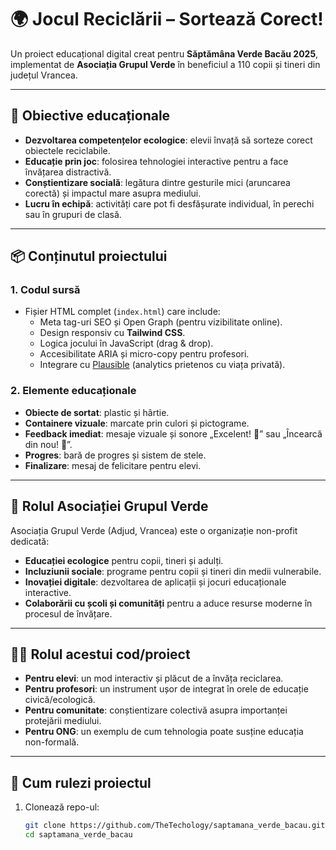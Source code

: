# 🌍 Jocul Reciclării – Sortează Corect!

Un proiect educațional digital creat pentru **Săptămâna Verde Bacău 2025**, implementat de **Asociația Grupul Verde** în beneficiul a 110 copii și tineri din județul Vrancea.  

---

## 🎯 Obiective educaționale

- **Dezvoltarea competențelor ecologice**: elevii învață să sorteze corect obiectele reciclabile.  
- **Educație prin joc**: folosirea tehnologiei interactive pentru a face învățarea distractivă.  
- **Conștientizare socială**: legătura dintre gesturile mici (aruncarea corectă) și impactul mare asupra mediului.  
- **Lucru în echipă**: activități care pot fi desfășurate individual, în perechi sau în grupuri de clasă.  

---

## 📦 Conținutul proiectului

### 1. Codul sursă
- Fișier HTML complet (`index.html`) care include:
  - Meta tag-uri SEO și Open Graph (pentru vizibilitate online).  
  - Design responsiv cu **Tailwind CSS**.  
  - Logica jocului în JavaScript (drag & drop).  
  - Accesibilitate ARIA și micro-copy pentru profesori.  
  - Integrare cu [Plausible](https://plausible.io/) (analytics prietenos cu viața privată).  

### 2. Elemente educaționale
- **Obiecte de sortat**: plastic și hârtie.  
- **Containere vizuale**: marcate prin culori și pictograme.  
- **Feedback imediat**: mesaje vizuale și sonore „Excelent! 🎉” sau „Încearcă din nou! 💪”.  
- **Progres**: bară de progres și sistem de stele.  
- **Finalizare**: mesaj de felicitare pentru elevi.  

---

## 🌿 Rolul Asociației Grupul Verde

Asociația Grupul Verde (Adjud, Vrancea) este o organizație non-profit dedicată:  

- **Educației ecologice** pentru copii, tineri și adulți.  
- **Incluziunii sociale**: programe pentru copii și tineri din medii vulnerabile.  
- **Inovației digitale**: dezvoltarea de aplicații și jocuri educaționale interactive.  
- **Colaborării cu școli și comunități** pentru a aduce resurse moderne în procesul de învățare.  

---

## 🧑‍🏫 Rolul acestui cod/proiect

- **Pentru elevi**: un mod interactiv și plăcut de a învăța reciclarea.  
- **Pentru profesori**: un instrument ușor de integrat în orele de educație civică/ecologică.  
- **Pentru comunitate**: conștientizare colectivă asupra importanței protejării mediului.  
- **Pentru ONG**: un exemplu de cum tehnologia poate susține educația non-formală.  

---

## 🚀 Cum rulezi proiectul

1. Clonează repo-ul:
   ```bash
   git clone https://github.com/TheTechology/saptamana_verde_bacau.git
   cd saptamana_verde_bacau
